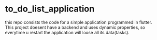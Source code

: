# to_do_list_application
this repo consists the code for a simple application programmed in flutter. This project doesent have a backend and uses dynamic properties, so everytime u restart the application will loose all its data(tasks).
